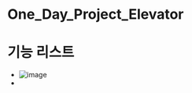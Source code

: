 # One_Day_Project_Elevator

# 기능 리스트
- ![image](https://github.com/user-attachments/assets/32094147-537e-4c97-b3e7-7a1128ca352a)
- 
